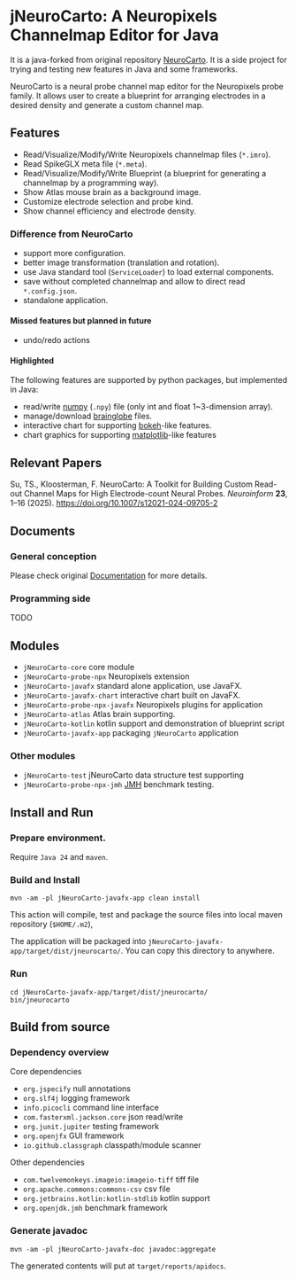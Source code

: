jNeuroCarto: A Neuropixels Channelmap Editor for Java
=====================================================

It is a java-forked from original repository [NeuroCarto](https://github.com/AntonioST/NeuroCarto).
It is a side project for trying and testing new features in Java and some frameworks.

NeuroCarto is a neural probe channel map editor for the Neuropixels probe family.
It allows user to create a blueprint for arranging electrodes in a desired density
and generate a custom channel map.

Features
--------

- Read/Visualize/Modify/Write Neuropixels channelmap files (`*.imro`).
- Read SpikeGLX meta file (`*.meta`).
- Read/Visualize/Modify/Write Blueprint (a blueprint for generating a channelmap by a programming way).
- Show Atlas mouse brain as a background image.
- Customize electrode selection and probe kind.
- Show channel efficiency and electrode density.

### Difference from NeuroCarto

- support more configuration.
- better image transformation (translation and rotation).
- use Java standard tool (`ServiceLoader`) to load external components.
- save without completed channelmap and allow to direct read `*.config.json`.
- standalone application.

#### Missed features but planned in future

- undo/redo actions

#### Highlighted

The following features are supported by python packages, but implemented in Java:

- read/write [numpy](https://github.com/numpy/numpy) (`.npy`) file (only int and float 1~3-dimension array).
- manage/download [brainglobe](https://github.com/brainglobe/brainglobe-atlasapi) files.
- interactive chart for supporting [bokeh](https://github.com/bokeh/bokeh)-like features.
- chart graphics for supporting [matplotlib](https://github.com/matplotlib/matplotlib)-like features

Relevant Papers
---------------

Su, TS., Kloosterman, F. NeuroCarto: A Toolkit for Building Custom Read-out Channel Maps for
High Electrode-count Neural Probes. *Neuroinform* **23**, 1–16 (2025).
https://doi.org/10.1007/s12021-024-09705-2

Documents
---------

### General conception

Please check original [Documentation](https://neurocarto.readthedocs.io/en/latest/) for more details.

### Programming side

TODO

Modules
-------

* `jNeuroCarto-core` core module
* `jNeuroCarto-probe-npx` Neuropixels extension
* `jNeuroCarto-javafx` standard alone application, use JavaFX.
* `jNeuroCarto-javafx-chart` interactive chart built on JavaFX.
* `jNeuroCarto-probe-npx-javafx` Neuropixels plugins for application
* `jNeuroCarto-atlas` Atlas brain supporting.
* `jNeuroCarto-kotlin` kotlin support and demonstration of blueprint script
* `jNeuroCarto-javafx-app` packaging `jNeuroCarto` application

### Other modules

* `jNeuroCarto-test` jNeuroCarto data structure test supporting
* `jNeuroCarto-probe-npx-jmh` [JMH](https://github.com/openjdk/jmh) benchmark testing.

Install and Run
---------------

### Prepare environment.

Require `Java 24` and `maven`.

### Build and Install

```shell
mvn -am -pl jNeuroCarto-javafx-app clean install
```

This action will compile, test and package the source files into local maven repository (`$HOME/.m2`),

The application will be packaged into `jNeuroCarto-javafx-app/target/dist/jneurocarto/`.
You can copy this directory to anywhere.

### Run

```shell
cd jNeuroCarto-javafx-app/target/dist/jneurocarto/
bin/jneurocarto
```

Build from source
-----------------

### Dependency overview

Core dependencies

- `org.jspecify` null annotations
- `org.slf4j` logging framework
- `info.picocli` command line interface
- `com.fasterxml.jackson.core` json read/write
- `org.junit.jupiter` testing framework
- `org.openjfx` GUI framework
- `io.github.classgraph` classpath/module scanner

Other dependencies

- `com.twelvemonkeys.imageio:imageio-tiff` tiff file
- `org.apache.commons:commons-csv` csv file
- `org.jetbrains.kotlin:kotlin-stdlib` kotlin support
- `org.openjdk.jmh` benchmark framework


### Generate javadoc

```shell
mvn -am -pl jNeuroCarto-javafx-doc javadoc:aggregate
```

The generated contents will put at `target/reports/apidocs`.

